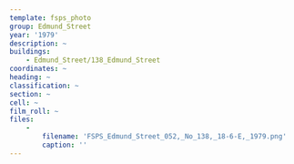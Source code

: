 ```yaml
---
template: fsps_photo
group: Edmund_Street
year: '1979'
description: ~
buildings:
    - Edmund_Street/138_Edmund_Street
coordinates: ~
heading: ~
classification: ~
section: ~
cell: ~
film_roll: ~
files:
    -
        filename: 'FSPS_Edmund_Street_052,_No_138,_18-6-E,_1979.png'
        caption: ''
---
```


